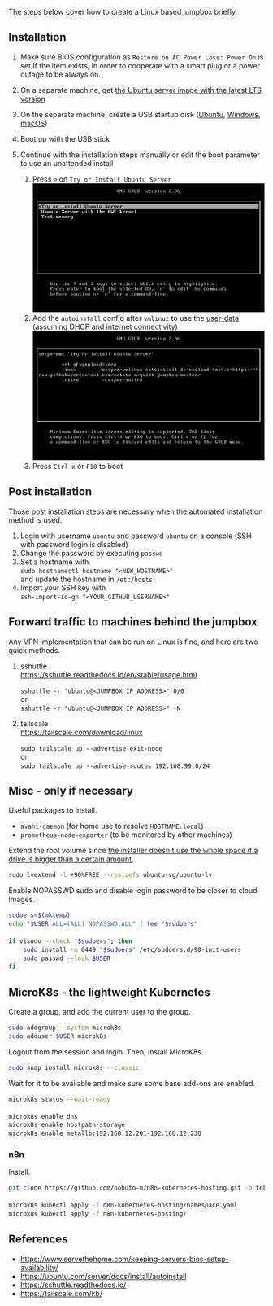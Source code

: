 The steps below cover how to create a Linux based jumpbox briefly.
## Installation

1. Make sure BIOS configuration as `Restore on AC Power Loss: Power On`
   is set if the item exists, in order to cooperate with a smart plug or
   a power outage to be always on.

1. On a separate machine, get [the Ubuntu server image with the latest LTS version](https://ubuntu.com/download/server)

1. On the separate machine, create a USB startup disk
   ([Ubuntu](https://tutorials.ubuntu.com/tutorial/tutorial-create-a-usb-stick-on-ubuntu),
   [Windows](https://tutorials.ubuntu.com/tutorial/tutorial-create-a-usb-stick-on-windows),
   [macOS](https://tutorials.ubuntu.com/tutorial/tutorial-create-a-usb-stick-on-macos))

1. Boot up with the USB stick

1. Continue with the installation steps manually or edit the boot parameter to use an unattended install

   1. Press `e` on `Try or Install Ubuntu Server`  
      ![](screenshots/grub.png)
   1. Add the `autoinstall` config after `vmlinuz` to use the [user-data](user-data) (assuming DHCP and internet connectivity)  
      ![](screenshots/grub_append_github.png)
   2. Press `Ctrl-x` or `F10` to boot

## Post installation

Those post installation steps are necessary when the automated installation method is used.

1. Login with username `ubuntu` and password `ubuntu` on a console (SSH with password login is disabled)
1. Change the password by executing `passwd`
1. Set a hostname with  
   `sudo hostnamectl hostname "<NEW_HOSTNAME>"`  
   and update the hostname in `/etc/hosts`
1. Import your SSH key with  
   `ssh-import-id-gh "<YOUR_GITHUB_USERNAME>"`

## Forward traffic to machines behind the jumpbox

Any VPN implementation that can be run on Linux is fine, and here are two quick methods.

1. sshuttle  
   https://sshuttle.readthedocs.io/en/stable/usage.html  
     
   `sshuttle -r "ubuntu@<JUMPBOX_IP_ADDRESS>" 0/0`  
   or  
   `sshuttle -r "ubuntu@<JUMPBOX_IP_ADDRESS>" -N`
1. tailscale  
   https://tailscale.com/download/linux  
     
   `sudo tailscale up --advertise-exit-node`  
   or  
   `sudo tailscale up --advertise-routes 192.168.99.0/24`

## Misc - only if necessary

Useful packages to install.
- `avahi-daemon` (for home use to resolve `HOSTNAME.local`)
- `prometheus-node-exporter` (to be monitored by other machines)


Extend the root volume since [the installer doesn't use the whole space if a drive is bigger than a certain amount](https://launchpad.net/bugs/1893276).
```bash
sudo lvextend -l +90%FREE --resizefs ubuntu-vg/ubuntu-lv
```

Enable NOPASSWD sudo and disable login password to be closer to cloud images.
```bash
sudoers=$(mktemp)
echo "$USER ALL=(ALL) NOPASSWD:ALL" | tee "$sudoers"

if visudo --check "$sudoers"; then
    sudo install -m 0440 "$sudoers" /etc/sudoers.d/90-init-users
    sudo passwd --lock $USER
fi
```

## MicroK8s - the lightweight Kubernetes

Create a group, and add the current user to the group.

```bash
sudo addgroup --system microk8s
sudo adduser $USER microk8s
```

Logout from the session and login. Then, install MicroK8s.

```bash
sudo snap install microk8s --classic
```

Wait for it to be available and make sure some base add-ons are enabled.

```bash
microk8s status --wait-ready

microk8s enable dns
microk8s enable hostpath-storage
microk8s enable metallb:192.168.12.201-192.168.12.230
```

### n8n

Install.

```bash
git clone https://github.com/nobuto-m/n8n-kubernetes-hosting.git -b tokyo-jumpbox

microk8s kubectl apply -f n8n-kubernetes-hosting/namespace.yaml
microk8s kubectl apply -f n8n-kubernetes-hosting/
```

## References

- https://www.servethehome.com/keeping-servers-bios-setup-availability/
- https://ubuntu.com/server/docs/install/autoinstall
- https://sshuttle.readthedocs.io/
- https://tailscale.com/kb/
